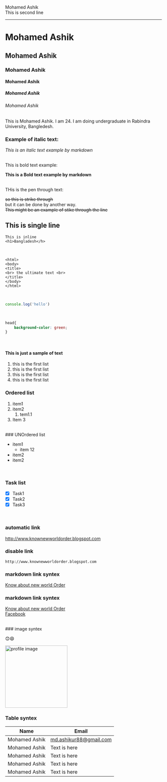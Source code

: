 <!--markdown toutorial-->
Mohamed Ashik  
This is second line

---


# Mohamed Ashik
## Mohamed Ashik
### Mohamed Ashik
#### Mohamed Ashik
##### Mohamed Ashik
###### Mohamed Ashik

<p>This is Mohamed Ashik. I am 24. I am doing undergraduate in Rabindra University, Bangledesh.</p>

### Example of italic text: 
_This is an italic text example by markdown_



<br>
This is bold text example:


__This is a Bold text example by markdown__


<br>
THis is the pen through text:

<del>so this is strike through</del>  
but it can be done by another way.  
~~This might be an example of stike through the line~~  

## This is single line
`This is inline`  
`<h1>Bangladesh</h>`  

<br>

```
<html>
<body>  
<title>
<br> the ultimate text <br>
</title>  
</body>
</html>
```

<br>

```javascript
console.log('hello')
```

<br>

```css
head{
    background-color: green;
}
```


<br>

#### This is just a sample of text
<ol>
    <li>this is the first list</li>
    <li>this is the first list</li>
    <li>this is the first list</li>
    <li>this is the first list</li>
</ol>


### Ordered list
1. item1  
2. item2
    1. tem1.1
3. Item 3

<br>
### UNOrdered list  

- item1
    - item 12
- item2
- item2 

<br>

### Task list  
- [x] Task1
- [x] Task2
- [x] Task3

<br>

### automatic link
http://www.knownewworldorder.blogspot.com  


### disable link
`http://www.knownewworldorder.blogspot.com`


### markdown link syntex
[Know about new world Order](http://www.knownewworldorder.blogspot.com)


### markdown link syntex
[Know about new world Order][Website link]  
[Facebook][facebook link]




<br>
### image syntex 

😊😄
<!--![Profile](./Pictures/Ashik22final.jpg)-->  

<img src="./Pictures/Ashik22final.jpg" width="200" title="profile image">







### Table syntex  

| Name | Email |
|-----| --------|
| Mohamed Ashik |md.ashikur88@gmail.com  |
| Mohamed Ashik |Text is here |
| Mohamed Ashik |Text is here |
| Mohamed Ashik |Text is here |
| Mohamed Ashik |Text is here |
 





<!--All link is here -->
[Website link]: http://www.knownewworldorder.blogspot.com

[facebook link]: www.facebook.com/md.ashikur88



